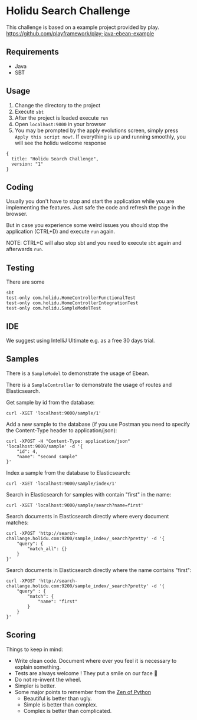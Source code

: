 # Holidu Search Challenge

This challenge is based on a example project provided by play.
https://github.com/playframework/play-java-ebean-example

## Requirements
- Java
- SBT

## Usage
1. Change the directory to the project
2. Execute `sbt`
3. After the project is loaded execute `run`
4. Open `localhost:9000` in your browser
5. You may be prompted by the apply evolutions screen, simply press `Apply this script now!`. If everything is up 
and running smoothly, you will see the holidu welcome response

```
{
  title: "Holidu Search Challenge",
  version: "1"
}
```


## Coding
Usually you don't have to stop and start the application while you are implementing the features.
Just safe the code and refresh the page in the browser.

But in case you experience some weird issues you should stop the application (CTRL+D) and execute `run` again.

NOTE: CTRL+C will also stop sbt and you need to execute `sbt` again and afterwards `run`.

## Testing
There are some 
``` 
sbt
test-only com.holidu.HomeControllerFunctionalTest
test-only com.holidu.HomeControllerIntegrationTest
test-only com.holidu.SampleModelTest
```

## IDE
We suggest using IntelliJ Ultimate e.g. as a free 30 days trial.

## Samples
There is a `SampleModel` to demonstrate the usage of Ebean.

There is a `SampleController` to demonstrate the usage of routes and Elasticsearch.

Get sample by id from the database:
```
curl -XGET 'localhost:9000/sample/1'
```


Add a new sample to the database (if you use Postman you need to specify the Content-Type header to application/json):

```
curl -XPOST -H "Content-Type: application/json" 'localhost:9000/sample' -d '{
    "id": 4,
    "name": "second sample"
}'
```

Index a sample from the database to Elasticsearch:
```
curl -XGET 'localhost:9000/sample/index/1'
``` 

Search in Elasticsearch for samples with contain "first" in the name:
```
curl -XGET 'localhost:9000/sample/search?name=first'
``` 

Search documents in Elasticsearch directly where every document matches:
```
curl -XPOST 'http://search-challange.holidu.com:9200/sample_index/_search?pretty' -d '{
    "query": {
        "match_all": {}
    }
}'
```

Search documents in Elasticsearch directly where the name contains "first":
```
curl -XPOST 'http://search-challange.holidu.com:9200/sample_index/_search?pretty' -d '{
    "query" : {
        "match": {
            "name": "first"
        }
    }
}'
```

## Scoring

Things to keep in mind:

* Write clean code. Document where ever you feel it is necessary to explain something.
* Tests are always welcome ! They put a smile on our face 🙂
* Do not re-invent the wheel.
* Simpler is better.
* Some major points to remember from the [Zen of Python](https://www.python.org/dev/peps/pep-0020/)
    * Beautiful is better than ugly.
    * Simple is better than complex.
    * Complex is better than complicated.
